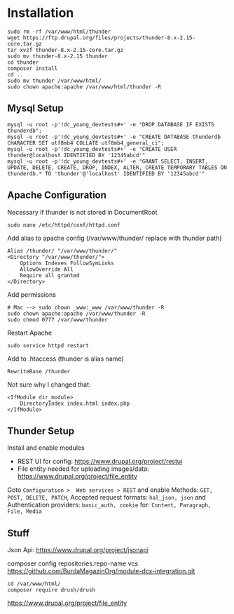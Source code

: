 # Installation

    sudo rm -rf /var/www/html/thunder
    wget https://ftp.drupal.org/files/projects/thunder-8.x-2.15-core.tar.gz
    tar xvzf thunder-8.x-2.15-core.tar.gz
    sudo mv thunder-8.x-2.15 thunder
    cd thunder
    composer install
    cd ..
    sudo mv thunder /var/www/html/
    sudo chown apache:apache /var/www/html/thunder -R


## Mysql Setup

    mysql -u root -p'!dc_young_devtests#+' -e "DROP DATABASE IF EXISTS thunderdb";
    mysql -u root -p'!dc_young_devtests#+' -e "CREATE DATABASE thunderdb CHARACTER SET utf8mb4 COLLATE utf8mb4_general_ci";
    mysql -u root -p'!dc_young_devtests#+' -e "CREATE USER thunder@localhost IDENTIFIED BY '12345abcd'"
    mysql -u root -p'!dc_young_devtests#+' -e "GRANT SELECT, INSERT, UPDATE, DELETE, CREATE, DROP, INDEX, ALTER, CREATE TEMPORARY TABLES ON thunderdb.* TO 'thunder'@'localhost' IDENTIFIED BY '12345abcd'"


## Apache Configuration

Necessary if thunder is not stored in DocumentRoot

    sudo nano /etc/httpd/conf/httpd.conf

Add alias to apache config (/var/www/thunder/ replace with thunder path)

    Alias /thunder/ "/var/www/thunder/"
    <Directory "/var/www/thunder/">
        Options Indexes FollowSymLinks
        AllowOverride All
        Require all granted
    </Directory>

Add permissions

    # Mac --> sudo chown _www:_www /var/www/thunder -R
    sudo chown apache:apache /var/www/thunder -R
    sudo chmod 0777 /var/www/thunder

Restart Apache

    sudo service httpd restart

Add to .htaccess (thunder is alias name)

    RewriteBase /thunder

Not sure why I changed that:

    <IfModule dir_module>
        DirectoryIndex index.html index.php
    </IfModule>


## Thunder Setup

Install and enable modules
* REST UI for config: https://www.drupal.org/project/restui
* File entity needed for uploading images/data: https://www.drupal.org/project/file_entity

Goto `Configuration >  Web services > REST` and enable Methods: `GET, POST, DELETE, PATCH`, Accepted request formats: `hal_json, json` and Authentication providers: `basic_auth, cookie` for: `Content, Paragraph, File, Media`


## Stuff

Json Api: https://www.drupal.org/project/jsonapi

composer config repositories.repo-name vcs https://github.com/BurdaMagazinOrg/module-dcx-integration.git

    cd /var/www/html/
    composer require drush/drush

https://www.drupal.org/project/file_entity
